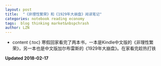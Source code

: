 ```yaml
---
layout: post
title:  "《非理性繁荣》和《1929年大崩盘》阅读笔记"
categories: notebook reading economy
tags:  blog thinking market&nbspchrash 
author: LZN
---
```


* content
{:toc}
寒假回家看完了两本书，一本是Kindle中文版的《非理性繁荣》，另一本也是中文版加尔布雷斯的《1929年大崩盘》。在家看完趁热打铁

**Updated 2018-02-17**
